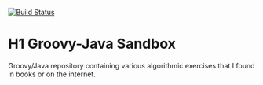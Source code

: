 [![Build Status](https://travis-ci.org/AlparSzabados/Groovy-Java-Sandbox.svg?branch=master)](https://travis-ci.org/AlparSzabados/Groovy-Java-Sandbox)

# H1 Groovy-Java Sandbox
Groovy/Java repository containing various algorithmic exercises that I found in books or on the internet.
